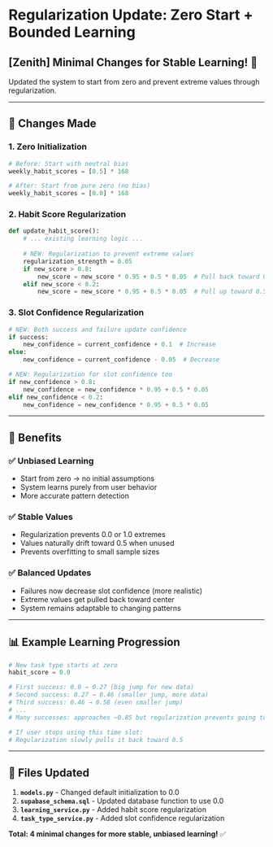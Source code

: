# Regularization Update: Zero Start + Bounded Learning

## **[Zenith]** Minimal Changes for Stable Learning! 🎯

Updated the system to start from zero and prevent extreme values through regularization.

---

## 🔧 **Changes Made**

### **1. Zero Initialization**
```python
# Before: Start with neutral bias
weekly_habit_scores = [0.5] * 168

# After: Start from pure zero (no bias)
weekly_habit_scores = [0.0] * 168
```

### **2. Habit Score Regularization**
```python
def update_habit_score():
    # ... existing learning logic ...
    
    # NEW: Regularization to prevent extreme values
    regularization_strength = 0.05
    if new_score > 0.8:
        new_score = new_score * 0.95 + 0.5 * 0.05  # Pull back toward 0.5
    elif new_score < 0.2:
        new_score = new_score * 0.95 + 0.5 * 0.05  # Pull up toward 0.5
```

### **3. Slot Confidence Regularization**
```python
# NEW: Both success and failure update confidence
if success:
    new_confidence = current_confidence + 0.1  # Increase
else:
    new_confidence = current_confidence - 0.05  # Decrease

# NEW: Regularization for slot confidence too
if new_confidence > 0.8:
    new_confidence = new_confidence * 0.95 + 0.5 * 0.05
elif new_confidence < 0.2:
    new_confidence = new_confidence * 0.95 + 0.5 * 0.05
```

---

## 🎯 **Benefits**

### **✅ Unbiased Learning**
- Start from zero → no initial assumptions
- System learns purely from user behavior
- More accurate pattern detection

### **✅ Stable Values**
- Regularization prevents 0.0 or 1.0 extremes
- Values naturally drift toward 0.5 when unused
- Prevents overfitting to small sample sizes

### **✅ Balanced Updates**
- Failures now decrease slot confidence (more realistic)
- Extreme values get pulled back toward center
- System remains adaptable to changing patterns

---

## 📊 **Example Learning Progression**

```python
# New task type starts at zero
habit_score = 0.0

# First success: 0.0 → 0.27 (big jump for new data)
# Second success: 0.27 → 0.46 (smaller jump, more data)
# Third success: 0.46 → 0.58 (even smaller jump)
# ...
# Many successes: approaches ~0.85 but regularization prevents going to 1.0

# If user stops using this time slot:
# Regularization slowly pulls it back toward 0.5
```

---

## 🔄 **Files Updated**

1. **`models.py`** - Changed default initialization to 0.0
2. **`supabase_schema.sql`** - Updated database function to use 0.0
3. **`learning_service.py`** - Added habit score regularization
4. **`task_type_service.py`** - Added slot confidence regularization

**Total: 4 minimal changes for more stable, unbiased learning!** ✅ 